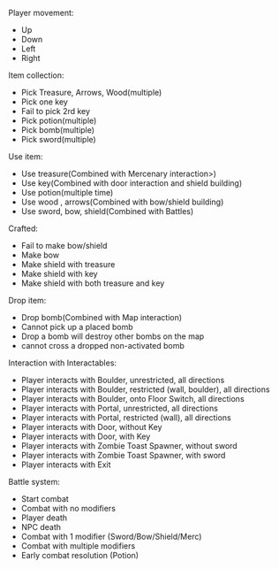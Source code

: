 Player movement:
- Up
- Down
- Left
- Right

Item collection:
- Pick Treasure, Arrows, Wood(multiple)
- Pick one key
- Fail to pick 2rd key
- Pick potion(multiple)
- Pick bomb(multiple)
- Pick sword(multiple)

Use item:
- Use treasure(Combined with Mercenary interaction>)
- Use key(Combined with door interaction and shield building)
- Use potion(multiple time)
- Use wood , arrows(Combined with bow/shield building)
- Use sword, bow, shield(Combined with Battles)

Crafted:
- Fail to make bow/shield
- Make bow
- Make shield with treasure
- Make shield with key
- Make shield with both treasure and key

Drop item:
- Drop bomb(Combined with Map interaction)
- Cannot pick up a placed bomb
- Drop a bomb will destroy other bombs on the map
- cannot cross a dropped non-activated bomb

Interaction with Interactables:
- Player interacts with Boulder, unrestricted, all directions
- Player interacts with Boulder, restricted (wall, boulder), all directions
- Player interacts with Boulder, onto Floor Switch, all directions
- Player interacts with Portal, unrestricted, all directions
- Player interacts with Portal, restricted (wall), all directions
- Player interacts with Door, without Key
- Player interacts with Door, with Key
- Player interacts with Zombie Toast Spawner, without sword
- Player interacts with Zombie Toast Spawner, with sword
- Player interacts with Exit

Battle system:
 - Start combat
 - Combat with no modifiers
 - Player death
 - NPC death
 - Combat with 1 modifier (Sword/Bow/Shield/Merc)
 - Combat with multiple modifiers
 - Early combat resolution (Potion)
